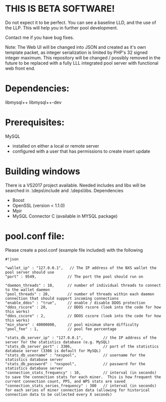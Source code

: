 # THIS IS BETA SOFTWARE! #

Do not expect it to be perfect.
You can see a baseline LLD, and the use of the LLP.
This will help you in further pool development.

Contact me if you have bug fixes.

Note: The Web UI will be changed into JSON and created as it's own template packet, as integer serialization is limited by PHP's 32 signed integer maximum.
This repository will be changed / possibly removed in the future to be replaced with a fully LLL integrated pool server with functional web front end.



# Dependencies: #
libmysql++ libmysql++-dev


# Prerequisites: #
MySQL
 - installed on either a local or remote server
 - configured with a user that has permissions to create insert update

# Building windows #
There is a VS2017 project available. Needed includes and libs will be searched in .\deps\include and .\deps\libs.
Dependencies
 - Boost
 - OpenSSL (version < 1.1.0)
 - Mpir
 - MySQL Connector C (available in MYSQL package)
 
# pool.conf file: #
Please create a pool.conf (example file included) with the following


```
#!json

"wallet_ip" : "127.0.0.1",   // The IP address of the NXS wallet the pool server should use 
"port" : 9549,              // The port the pool should run on

"daemon_threads" : 10,      // number of individual threads to connect to the wallet daemon 
"pool_threads" : 20,        // number of threads within each daemon connection that should support incoming connections
"enable_ddos" : "true",     // enable / disable DDOS protection
"ddos_rscore" : 20,         // DDOS rscore (look into the code for how this works)
"ddos_cscore" : 2,          // DDOS cscore (look into the code for how this works)
"min_share" : 40000000,     // pool minimum share difficulty
"pool_fee" : 1,             // pool fee percentage

"stats_db_server_ip" : "127.0.0.1",         // the IP address of the server for the statistics database (e.g. MySQL)
"stats_db_server_port" : 3306,              // port of the statistics database server (3306 is default for MySQL)
"stats_db_username" : "nxspool",            // username for the statistics database server
"stats_db_password" : "nxspool",            // password for the statistics database server
"connection_stats_frequency" : 10,          // interval (in seconds) to save the connection stats for each miner.  This is how frequent the current connection count, PPS, and WPS stats are saved
"connection_stats_series_frequency" : 300   // interval (in seconds) for each series of miner connection data (allowing for historical connection data to be collected every X seconds)
```
